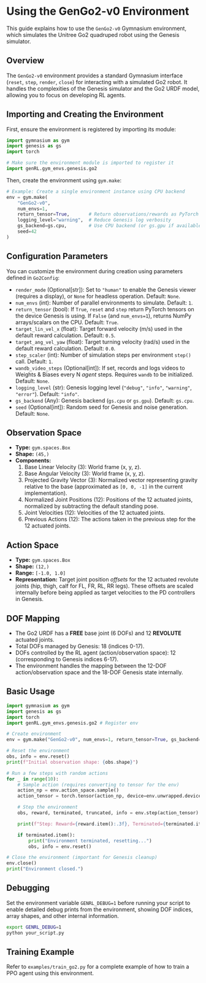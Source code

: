 # Using the GenGo2-v0 Environment

This guide explains how to use the `GenGo2-v0` Gymnasium environment, which simulates the Unitree Go2 quadruped robot using the Genesis simulator.

## Overview

The `GenGo2-v0` environment provides a standard Gymnasium interface (`reset`, `step`, `render`, `close`) for interacting with a simulated Go2 robot. It handles the complexities of the Genesis simulator and the Go2 URDF model, allowing you to focus on developing RL agents.

## Importing and Creating the Environment

First, ensure the environment is registered by importing its module:

```python
import gymnasium as gym
import genesis as gs
import torch

# Make sure the environment module is imported to register it
import genRL.gym_envs.genesis.go2
```

Then, create the environment using `gym.make`:

```python
# Example: Create a single environment instance using CPU backend
env = gym.make(
    "GenGo2-v0",
    num_envs=1,
    return_tensor=True,       # Return observations/rewards as PyTorch tensors
    logging_level="warning",  # Reduce Genesis log verbosity
    gs_backend=gs.cpu,        # Use CPU backend (or gs.gpu if available)
    seed=42
)
```

## Configuration Parameters

You can customize the environment during creation using parameters defined in `Go2Config`:

*   `render_mode` (Optional[str]): Set to `"human"` to enable the Genesis viewer (requires a display), or `None` for headless operation. Default: `None`.
*   `num_envs` (int): Number of parallel environments to simulate. Default: `1`.
*   `return_tensor` (bool): If `True`, `reset` and `step` return PyTorch tensors on the device Genesis is using. If `False` (and `num_envs=1`), returns NumPy arrays/scalars on the CPU. Default: `True`.
*   `target_lin_vel_x` (float): Target forward velocity (m/s) used in the default reward calculation. Default: `0.5`.
*   `target_ang_vel_yaw` (float): Target turning velocity (rad/s) used in the default reward calculation. Default: `0.0`.
*   `step_scaler` (int): Number of simulation steps per environment `step()` call. Default: `1`.
*   `wandb_video_steps` (Optional[int]): If set, records and logs videos to Weights & Biases every N *agent* steps. Requires `wandb` to be initialized. Default: `None`.
*   `logging_level` (str): Genesis logging level (`"debug"`, `"info"`, `"warning"`, `"error"`). Default: `"info"`.
*   `gs_backend` (Any): Genesis backend (`gs.cpu` or `gs.gpu`). Default: `gs.cpu`.
*   `seed` (Optional[int]): Random seed for Genesis and noise generation. Default: `None`.

## Observation Space

*   **Type:** `gym.spaces.Box`
*   **Shape:** `(45,)`
*   **Components:**
    1.  Base Linear Velocity (3): World frame (x, y, z).
    2.  Base Angular Velocity (3): World frame (x, y, z).
    3.  Projected Gravity Vector (3): Normalized vector representing gravity relative to the base (approximated as `[0, 0, -1]` in the current implementation).
    4.  Normalized Joint Positions (12): Positions of the 12 actuated joints, normalized by subtracting the default standing pose.
    5.  Joint Velocities (12): Velocities of the 12 actuated joints.
    6.  Previous Actions (12): The actions taken in the previous step for the 12 actuated joints.

## Action Space

*   **Type:** `gym.spaces.Box`
*   **Shape:** `(12,)`
*   **Range:** `[-1.0, 1.0]`
*   **Representation:** Target joint position *offsets* for the 12 actuated revolute joints (hip, thigh, calf for FL, FR, RL, RR legs). These offsets are scaled internally before being applied as target velocities to the PD controllers in Genesis.

## DOF Mapping

*   The Go2 URDF has a **FREE** base joint (6 DOFs) and 12 **REVOLUTE** actuated joints.
*   Total DOFs managed by Genesis: 18 (indices 0-17).
*   DOFs controlled by the RL agent (action/observation space): 12 (corresponding to Genesis indices 6-17).
*   The environment handles the mapping between the 12-DOF action/observation space and the 18-DOF Genesis state internally.

## Basic Usage

```python
import gymnasium as gym
import genesis as gs
import torch
import genRL.gym_envs.genesis.go2 # Register env

# Create environment
env = gym.make("GenGo2-v0", num_envs=1, return_tensor=True, gs_backend=gs.cpu)

# Reset the environment
obs, info = env.reset()
print(f"Initial observation shape: {obs.shape}")

# Run a few steps with random actions
for _ in range(10):
    # Sample action (requires converting to tensor for the env)
    action_np = env.action_space.sample()
    action_tensor = torch.tensor(action_np, device=env.unwrapped.device).unsqueeze(0)

    # Step the environment
    obs, reward, terminated, truncated, info = env.step(action_tensor)

    print(f"Step: Reward={reward.item():.3f}, Terminated={terminated.item()}")

    if terminated.item():
        print("Environment terminated, resetting...")
        obs, info = env.reset()

# Close the environment (important for Genesis cleanup)
env.close()
print("Environment closed.")
```

## Debugging

Set the environment variable `GENRL_DEBUG=1` before running your script to enable detailed debug prints from the environment, showing DOF indices, array shapes, and other internal information.

```bash
export GENRL_DEBUG=1
python your_script.py
```

## Training Example

Refer to `examples/train_go2.py` for a complete example of how to train a PPO agent using this environment.

